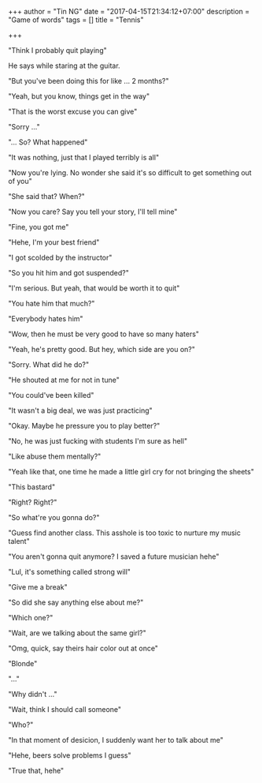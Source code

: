+++
author = "Tin NG"
date = "2017-04-15T21:34:12+07:00"
description = "Game of words"
tags = []
title = "Tennis"

+++

"Think I probably quit playing"

He says while staring at the guitar.

"But you've been doing this for like ... 2 months?"

"Yeah, but you know, things get in the way"

"That is the worst excuse you can give"

"Sorry ..."

"... So? What happened"

"It was nothing, just that I played terribly is all"

"Now you're lying. No wonder she said it's so difficult to get something out of you"

"She said that? When?"

"Now you care? Say you tell your story, I'll tell mine"

"Fine, you got me"

"Hehe, I'm your best friend"

"I got scolded by the instructor"

"So you hit him and got suspended?"

"I'm serious. But yeah, that would be worth it to quit"

"You hate him that much?"

"Everybody hates him"

"Wow, then he must be very good to have so many haters"

"Yeah, he's pretty good. But hey, which side are you on?"

"Sorry. What did he do?"

"He shouted at me for not in tune"

"You could've been killed"

"It wasn't a big deal, we was just practicing"

"Okay. Maybe he pressure you to play better?"

"No, he was just fucking with students I'm sure as hell"

"Like abuse them mentally?"

"Yeah like that, one time he made a little girl cry for not bringing the sheets"

"This bastard"

"Right? Right?"

"So what're you gonna do?"

"Guess find another class. This asshole is too toxic to nurture my music talent"

"You aren't gonna quit anymore? I saved a future musician hehe"

"Lul, it's something called strong will"

"Give me a break"

"So did she say anything else about me?"

"Which one?"

"Wait, are we talking about the same girl?"

"Omg, quick, say theirs hair color out at once"

"Blonde"

"..."

"Why didn't ..."

"Wait, think I should call someone"

"Who?"

"In that moment of desicion, I suddenly want her to talk about me"

"Hehe, beers solve problems I guess"

"True that, hehe"


